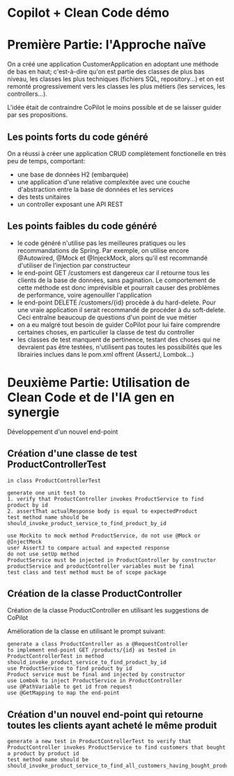 # Copilot + Clean Code démo

# Première Partie: l'Approche naïve

On a créé une application CustomerApplication en adoptant une méthode de bas en haut; c'est-à-dire qu'on est partie des classes de plus bas niveau, les classes les plus techniques (fichiers SQL, repository...) et on est remonté progressivement vers les classes les plus métiers (les services, les controllers...).

L'idée était de contraindre CoPilot le moins possible et de se laisser guider par ses propositions.

## Les points forts du code généré

On a réussi à créer une application CRUD complètement fonctionelle en très peu de temps, comportant:
- une base de données H2 (embarquée)
- une application d'une relative complexitée avec une couche d'abstraction entre la base de données et les services
- des tests unitaires
- un controller exposant une API REST

## Les points faibles du code généré

- le code généré n'utilise pas les meilleures pratiques ou les recommandations de Spring. Par exemple, on utilise encore @Autowired, @Mock et @InjeckMock, alors qu'il est recommandé d'utiliser de l'injection par constructeur
- le end-point GET /customers est dangereux car il retourne tous les clients de la base de données, sans pagination. Le comportement de cette méthode est donc imprévisible et pourrait causer des problèmes de performance, voire agenouiller l'application
- le end-point DELETE /customers/{id} procède à du hard-delete. Pour une vraie application il serait recommandé de procéder à du soft-delete. Ceci entraîne beaucoup de questions d'un point de vue métier
- on a eu malgré tout besoin de guider CoPilot pour lui faire comprendre certaines choses, en particulier la classe de test du controller
- les classes de test manquent de pertinence, testant des choses qui ne devraient pas être testées, n'utilisent pas toutes les possibilités que les librairies inclues dans le pom.xml offrent (AssertJ, Lombok...)

# Deuxième Partie: Utilisation de Clean Code et de l'IA gen en synergie

Développement d'un nouvel end-point

## Création d'une classe de test ProductControllerTest

```prompt
in class ProductControllerTest

generate one unit test to 
1. verify that ProductController invokes ProductService to find product by id
2. assertThat actualResponse body is equal to expectedProduct
test method name should be should_invoke_product_service_to_find_product_by_id

use Mockito to mock method ProductService, do not use @Mock or @InjectMock
user AssertJ to compare actual and expected response
do not use setUp method
ProductService must be injected in ProductController by constructor
productService and productController variables must be final
test class and test method must be of scope package
```

## Création de la classe ProductController

Création de la classe ProductController en utilisant les suggestions de CoPilot

Amélioration de la classe en utilisant le prompt suivant:

```prompt
generate a class ProductController as a @RequestController 
to implement end-point GET /products/{id} as tested in ProductControllerTest in method should_invoke_product_service_to_find_product_by_id
use ProductService to find product by id
Product service must be final and injected by constructor
use Lombok to inject ProductService in ProductController
use @PathVariable to get id from request
use @GetMapping to map the end-point
```

## Création d'un nouvel end-point qui retourne toutes les clients ayant acheté le même produit

```prompt
generate a new test in ProductControllerTest to verify that ProductController invokes ProductService to find customers that bought a product by product id
test method name should be should_invoke_product_service_to_find_all_customers_having_bought_product
```
